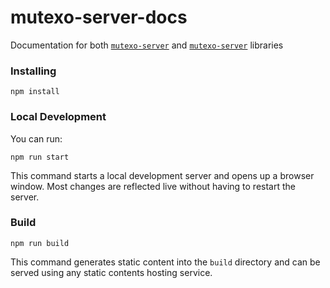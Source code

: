 # mutexo-server-docs

Documentation for both [`mutexo-server`](https://github.com/HarmonicLabs/mutexo-server) and [`mutexo-server`](https://github.com/HarmonicLabs/mutexo-client) libraries

### Installing
```
npm install
```

### Local Development

You can run:

```
npm run start
```

This command starts a local development server and opens up a browser window. Most changes are reflected live without having to restart the server.

### Build

```
npm run build
```

This command generates static content into the `build` directory and can be served using any static contents hosting service.
